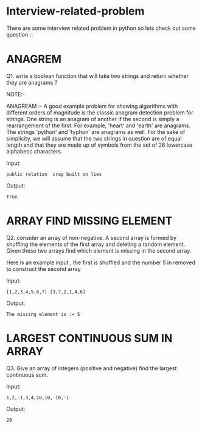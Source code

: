 # Interview-related-problem
There are some interview related problem in python  so lets check out some question :-

# ANAGREM

Q1. write a boolean function that will take two strings and return whether they are anagrams ?


NOTE:- 

ANAGREAM :- A good example problem for showing algorithms with different orders of magnitude is the classic anagram detection problem for strings. One string is an anagram of another if the second is simply a rearrangement of the first. For example, 'heart' and 'earth' are anagrams. The strings 'python' and 'typhon' are anagrams as well. For the sake of simplicity, we will assume that the two strings in question are of equal length and that they are made up of symbols from the set of 26 lowercase alphabetic characters. 

Input:
    
    public relation  crap built on lies
    
 Output:
 
    True
# ARRAY FIND MISSING ELEMENT

Q2. consider  an array of non-negative. A second array is formed by shuffling the elements of the first array and deleting a random element. Given these two arrays find which element is missing in the second array.

Here is an example input , the first is shuffled and the number 5 in removed to  construct the second array 

Input:

    [1,2,3,4,5,6,7] [3,7,2,1,4,6]

Output:

    The missing element is := 5

# LARGEST CONTINUOUS SUM IN ARRAY

Q3. Give an array of integers (positive and negative) find the largest continuous sum.

Input:

    1,2,-1,3,4,10,10,-10,-1
    
Output:

    29
